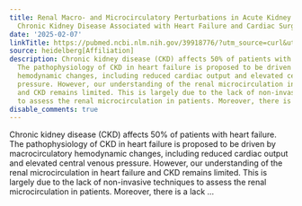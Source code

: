 ```yaml
---
title: Renal Macro- and Microcirculatory Perturbations in Acute Kidney Injury and
  Chronic Kidney Disease Associated with Heart Failure and Cardiac Surgery
date: '2025-02-07'
linkTitle: https://pubmed.ncbi.nlm.nih.gov/39918776/?utm_source=curl&utm_medium=rss&utm_campaign=pubmed-2&utm_content=1FakS-2QOkCT8HsMOQP1bCRQ4YzyumYOmxmF0moLsQ3dFB1E9V&fc=20220326224207&ff=20250208170418&v=2.18.0.post9+e462414
source: heidelberg[Affiliation]
description: Chronic kidney disease (CKD) affects 50% of patients with heart failure.
  The pathophysiology of CKD in heart failure is proposed to be driven by macrocirculatory
  hemodynamic changes, including reduced cardiac output and elevated central venous
  pressure. However, our understanding of the renal microcirculation in heart failure
  and CKD remains limited. This is largely due to the lack of non-invasive techniques
  to assess the renal microcirculation in patients. Moreover, there is a lack ...
disable_comments: true
---
```

Chronic kidney disease (CKD) affects 50% of patients with heart failure. The pathophysiology of CKD in heart failure is proposed to be driven by macrocirculatory hemodynamic changes, including reduced cardiac output and elevated central venous pressure. However, our understanding of the renal microcirculation in heart failure and CKD remains limited. This is largely due to the lack of non-invasive techniques to assess the renal microcirculation in patients. Moreover, there is a lack ...
